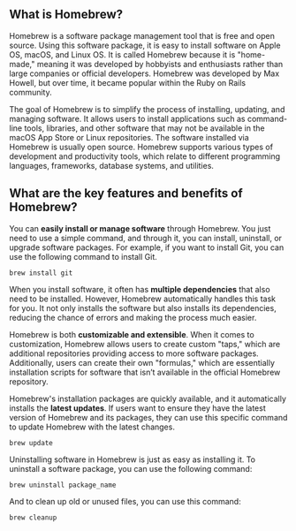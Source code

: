 ## What is Homebrew?

Homebrew is a software package management tool that is free and open source. Using this software package, it is easy to install software on Apple OS, macOS, and Linux OS. It is called Homebrew because it is "home-made," meaning it was developed by hobbyists and enthusiasts rather than large companies or official developers. Homebrew was developed by Max Howell, but over time, it became popular within the Ruby on Rails community.

The goal of Homebrew is to simplify the process of installing, updating, and managing software. It allows users to install applications such as command-line tools, libraries, and other software that may not be available in the macOS App Store or Linux repositories. The software installed via Homebrew is usually open source. Homebrew supports various types of development and productivity tools, which relate to different programming languages, frameworks, database systems, and utilities.

## What are the key features and benefits of Homebrew?

You can **easily install or manage software** through Homebrew. You just need to use a simple command, and through it, you can install, uninstall, or upgrade software packages. For example, if you want to install Git, you can use the following command to install Git.

```
brew install git
```

When you install software, it often has **multiple dependencies** that also need to be installed. However, Homebrew automatically handles this task for you. It not only installs the software but also installs its dependencies, reducing the chance of errors and making the process much easier.

Homebrew is both **customizable and extensible**. When it comes to customization, Homebrew allows users to create custom "taps," which are additional repositories providing access to more software packages. Additionally, users can create their own "formulas," which are essentially installation scripts for software that isn’t available in the official Homebrew repository.

Homebrew's installation packages are quickly available, and it automatically installs the **latest updates**. If users want to ensure they have the latest version of Homebrew and its packages, they can use this specific command to update Homebrew with the latest changes.

```
brew update
```

Uninstalling software in Homebrew is just as easy as installing it. To uninstall a software package, you can use the following command:

```
brew uninstall package_name
```

And to clean up old or unused files, you can use this command:

```
brew cleanup
```
